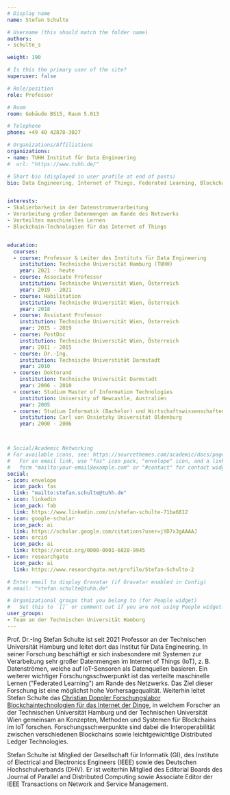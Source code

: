 ```yaml
---
# Display name
name: Stefan Schulte

# Username (this should match the folder name)
authors:
- schulte_s

weight: 190

# Is this the primary user of the site?
superuser: false

# Role/position
role: Professor

# Room
room: Gebäude BS15, Raum 5.013

# Telephone
phone: +49 40 42878-3027

# Organizations/Affiliations
organizations:
- name: TUHH Institut für Data Engineering
#  url: "https://www.tuhh.de/"

# Short bio (displayed in user profile at end of posts)
bio: Data Engineering, Internet of Things, Federated Learning, Blockchains


interests:
- Skalierbarkeit in der Datenstromverarbeitung
- Verarbeitung großer Datenmengen am Rande des Netzwerks
- Verteiltes maschinelles Lernen
- Blockchain-Technologien für das Internet of Things


education:
  courses:
  - course: Professor & Leiter des Instituts für Data Engineering
    institution: Technische Universität Hamburg (TUHH)
    year: 2021 - heute
  - course: Associate Professor
    institution: Technische Universität Wien, Österreich
    year: 2019 - 2021
  - course: Habilitation
    institution: Technische Universität Wien, Österreich
    year: 2018
  - course: Assistant Professor
    institution: Technische Universität Wien, Österreich
    year: 2015 - 2019
  - course: PostDoc
    institution: Technische Universität Wien, Österreich
    year: 2011 - 2015
  - course: Dr.-Ing.
    institution: Technische Universtität Darmstadt
    year: 2010
  - course: Doktorand
    institution: Technische Universität Darmstadt
    year: 2006 - 2010
  - course: Studium Master of Information Technologies
    institution: University of Newcastle, Australien
    year: 2005
  - course: Studium Informatik (Bachelor) und Wirtschaftswissenschaften (Diplom)
    institution: Carl von Ossietzky Universität Oldenburg
    year: 2000 - 2006



# Social/Academic Networking
# For available icons, see: https://sourcethemes.com/academic/docs/page-builder/#icons
#   For an email link, use "fas" icon pack, "envelope" icon, and a link in the
#   form "mailto:your-email@example.com" or "#contact" for contact widget.
social:
- icon: envelope
  icon_pack: fas
  link: "mailto:stefan.schulte@tuhh.de"
- icon: linkedin
  icon_pack: fab
  link: https://www.linkedin.com/in/stefan-schulte-71ba6812
- icon: google-scholar
  icon_pack: ai
  link: https://scholar.google.com/citations?user=jYD7x3gAAAAJ
- icon: orcid
  icon_pack: ai
  link: https://orcid.org/0000-0001-6828-9945
- icon: researchgate
  icon_pack: ai
  link: https://www.researchgate.net/profile/Stefan-Schulte-2

# Enter email to display Gravatar (if Gravatar enabled in Config)
# email: "stefan.schulte@tuhh.de"

# Organizational groups that you belong to (for People widget)
#   Set this to `[]` or comment out if you are not using People widget.
user_groups:
- Team an der Technischen Universität Hamburg
---
```

Prof. Dr.-Ing Stefan Schulte ist seit 2021 Professor an der Technischen Universität Hamburg und leitet dort das Institut für Data Engineering. In seiner Forschung beschäftigt er sich insbesondere mit Systemen zur Verarbeitung sehr großer Datenmengen im Internet of Things (IoT), z. B. Datenströmen, welche auf IoT-Sensoren als Datenquellen basieren. Ein weiterer wichtiger Forschungsschwerpunkt ist das verteilte maschinelle Lernen ("Federated Learning") am Rande des Netzwerks. Das Ziel dieser Forschung ist eine möglichst hohe Vorhersagequalität. Weiterhin leitet Stefan Schulte das [Christian Doppler Forschungslabor Blockchaintechnologien für das Internet der Dinge](https://www.cdl-bot.at/de), in welchem Forscher an der Technischen Universität Hamburg und der Technischen Universität Wien gemeinsam an Konzepten, Methoden und Systemen für Blockchains im IoT forschen. Forschungsschwerpunkte sind dabei die Interoperabilität zwischen verschiedenen Blockchains sowie leichtgewichtige Distributed Ledger Technologies.

Stefan Schulte ist Mitglied der Gesellschaft für Informatik (GI), des Institute of Electrical and Electronics Engineers (IEEE) sowie des Deutschen Hochschulverbands (DHV). Er ist weiterhin Mitglied des Editorial Boards des Journal of Parallel and Distributed Computing sowie Associate Editor der IEEE Transactions on Network and Service Management.
